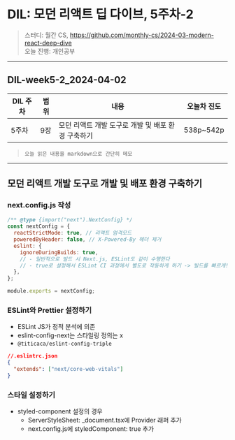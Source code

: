 # DIL: 모던 리액트 딥 다이브, 5주차-2

> 스터디: 월간 CS, https://github.com/monthly-cs/2024-03-modern-react-deep-dive  
> 오늘 진행: 개인공부

---

## DIL-week5-2_2024-04-02

| DIL 주차 | 범위 | 내용                                               | 오늘차 진도 |
| -------- | ---- | -------------------------------------------------- | ----------- |
| 5주차    | 9장  | 모던 리액트 개발 도구로 개발 및 배포 환경 구축하기 | 538p~542p   |

> `오늘 읽은 내용을 markdown으로 간단히 메모`

---

## 모던 리액트 개발 도구로 개발 및 배포 환경 구축하기

### next.config.js 작성

```js
/** @type {import("next").NextConfig} */
const nextConfig = {
  reactStrictMode: true, // 리액트 엄격모드
  poweredByHeader: false, // X-Powered-By 헤더 제거
  eslint: {
    ignoreDuringBuilds: true,
    // - 일반적으로 빌드 시 Next.js, ESLint도 같이 수행한다
    // - true로 설정해서 ESLint CI 과정에서 별도로 작동하게 하기 -> 빌드를 빠르게!
  },
};

module.exports = nextConfig;
```

### ESLint와 Prettier 설정하기

- ESLint JS가 정적 분석에 의존
- eslint-config-next는 스타일링 정의는 x
- `@titicaca/eslint-config-triple`

```json
//.eslintrc.json
{
  "extends": ["next/core-web-vitals"]
}
```

### 스타일 설정하기

- styled-component 설정의 경우
  - ServerStyleSheet: \_document.tsx에 Provider 래퍼 추가
  - next.config.js에 styledComponent: true 추가
